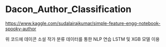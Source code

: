 # Dacon_Author_Classification

https://www.kaggle.com/sudalairajkumar/simple-feature-engg-notebook-spooky-author

위 코드에 데이콘 소설 작가 분류 데이터를 통한 NLP 연습
LSTM 및 XGB 모델 이용
